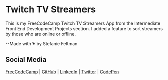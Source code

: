 # Twitch TV Streamers
This is my FreeCodeCamp Twitch TV Streamers App from the Intermediate Front End Development Projects section. I added a feature to sort streamers by those who are online or offline.

--Made with 💗 by Stefanie Feltman

## Social Media
[FreeCodeCamp](https://www.freecodecamp.org/stefaniedev) |
[GitHub](https://github.com/stefaniedev) |
[LinkedIn](https://www.linkedin.com/in/stefaniefeltman/) |
[Twitter](https://twitter.com/stefaniedev) |
[CodePen](https://codepen.io/stefaniedev/)
